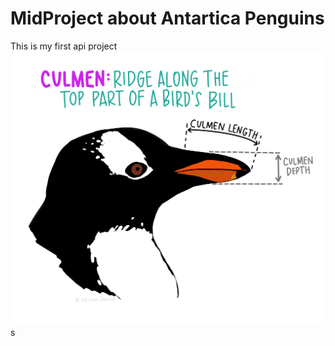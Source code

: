# MidProject about Antartica Penguins

This is my first api project 
![penguins culmen](https://raw.githubusercontent.com/DenisseMonster/MidProject/main/penguinsculmen.jpg)
s
